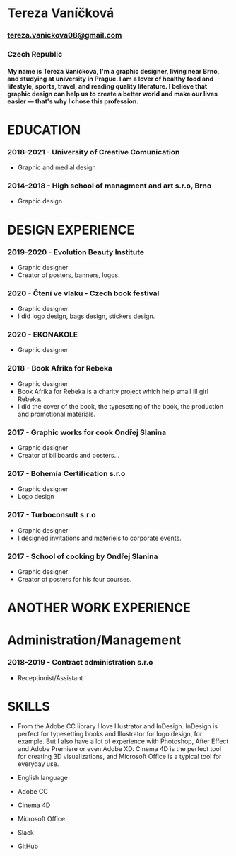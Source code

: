 # Tereza Vaníčková
### tereza.vanickova08@gmail.com
### Czech Republic
#### My name is Tereza Vaníčková, I'm a graphic designer, living near Brno, and studying at university in Prague. I am a lover of healthy food and lifestyle, sports, travel, and reading quality literature. I believe that graphic design can help us to create a better world and make our lives easier — that's why I chose this profession.
# EDUCATION
### 2018-2021 - University of Creative Comunication
- Graphic and medial design
### 2014-2018 - High school of managment and art s.r.o, Brno
- Graphic design
# DESIGN EXPERIENCE
### 2019-2020 - Evolution Beauty Institute
- Graphic designer
- Creator of posters, banners, logos.
### 2020 - Čtení ve vlaku - Czech book festival
- Graphic designer
- I did logo design, bags design, stickers design.
### 2020 - EKONAKOLE
- Graphic designer 
### 2018 - Book Afrika for Rebeka
- Graphic designer
- Book Afrika for Rebeka is a charity project which help small ill girl Rebeka.
- I did the cover of the book, the typesetting of the book, the production and promotional materials.
### 2017 - Graphic works for cook Ondřej Slanina
- Graphic designer
- Creator of billboards and posters...
### 2017 - Bohemia Certification s.r.o
- Graphic designer 
- Logo design
### 2017 - Turboconsult s.r.o
- Graphic designer
- I designed invitations and materiels to corporate events.
### 2017 - School of cooking by Ondřej Slanina
- Graphic designer
- Creator of posters for his four courses. 
# ANOTHER WORK EXPERIENCE
# Administration/Management
### 2018-2019 - Contract administration s.r.o
- Receptionist/Assistant
# SKILLS
- From the Adobe CC library I love Illustrator and InDesign. InDesign is perfect for typesetting books and Illustrator for logo design, for example. But I also have a lot of experience with Photoshop, After Effect and Adobe Premiere or even Adobe XD. Cinema 4D is the perfect tool for creating 3D visualizations, and Microsoft Office is a typical tool for everyday use.

- English language 
- Adobe CC
- Cinema 4D
- Microsoft Office
- Slack
- GitHub
